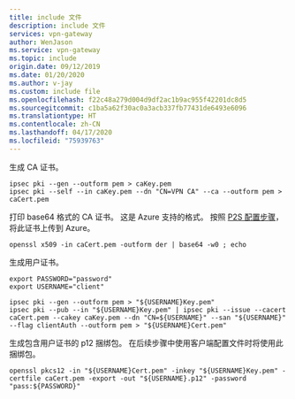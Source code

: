 ```yaml
---
title: include 文件
description: include 文件
services: vpn-gateway
author: WenJason
ms.service: vpn-gateway
ms.topic: include
origin.date: 09/12/2019
ms.date: 01/20/2020
ms.author: v-jay
ms.custom: include file
ms.openlocfilehash: f22c48a279d004d9df2ac1b9ac955f42201dc8d5
ms.sourcegitcommit: c1ba5a62f30ac0a3acb337fb77431de6493e6096
ms.translationtype: HT
ms.contentlocale: zh-CN
ms.lasthandoff: 04/17/2020
ms.locfileid: "75939763"
---
```

生成 CA 证书。

  ```
  ipsec pki --gen --outform pem > caKey.pem
  ipsec pki --self --in caKey.pem --dn "CN=VPN CA" --ca --outform pem > caCert.pem
  ```

打印 base64 格式的 CA 证书。 这是 Azure 支持的格式。 按照 [P2S 配置步骤](../articles/vpn-gateway/vpn-gateway-howto-point-to-site-resource-manager-portal.md)，将此证书上传到 Azure。

  ```
  openssl x509 -in caCert.pem -outform der | base64 -w0 ; echo
  ```

生成用户证书。

  ```
  export PASSWORD="password"
  export USERNAME="client"

  ipsec pki --gen --outform pem > "${USERNAME}Key.pem"
  ipsec pki --pub --in "${USERNAME}Key.pem" | ipsec pki --issue --cacert caCert.pem --cakey caKey.pem --dn "CN=${USERNAME}" --san "${USERNAME}" --flag clientAuth --outform pem > "${USERNAME}Cert.pem"
  ```

生成包含用户证书的 p12 捆绑包。 在后续步骤中使用客户端配置文件时将使用此捆绑包。

  ```
  openssl pkcs12 -in "${USERNAME}Cert.pem" -inkey "${USERNAME}Key.pem" -certfile caCert.pem -export -out "${USERNAME}.p12" -password "pass:${PASSWORD}"
  ```